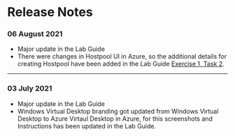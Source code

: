 # Release Notes

### 06 August 2021
  - Major update in the Lab Guide
  - There were changes in Hostpool UI in Azure, so the additional details for creating Hostpool have been added in the Lab Guide [Exercise 1, Task 2](https://github.com/CloudLabsAI-Azure/AIW-Azure-Virtual-Desktop/blob/main/02-Create-Hostpool-Event.md). 
-----------

### 03 July 2021
  - Major update in the Lab Guide
  - Windows Virtual Desktop branding got updated from Windows Virtual Desktop to Azure Virtaul Desktop in Azure, for this screenshots and Instructions has been updated in the Lab Guide.

